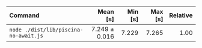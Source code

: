 | Command | Mean [s] | Min [s] | Max [s] | Relative |
|:---|---:|---:|---:|---:|
| `node ./dist/lib/piscina-no-await.js` | 7.249 ± 0.016 | 7.229 | 7.265 | 1.00 |
